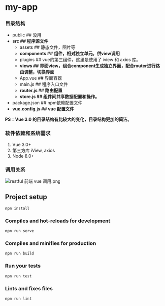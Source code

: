# my-app

### 目录结构

- public ## 没用
- **src  ## 程序源文件**
  - assets ## 静态文件，图片等
  - **components  ## 组件，相对独立单元，供view调用**
  - plugins  ## vue的第三组件，这里是使用了 iview 和 axios 库。
  - **views  ## 界面view，组合component生成独立界面，配合router进行路由调整，切换界面**
  - App.vue  ## 界面容器
  - main.js  ## 程序入口文件
  - **router.js  ## 路由配置**
  - **store.js   ## 组件间共享数据配置和操作。**
- package.json  ## npm依赖配置文件
- **vue.config.js  ## vue 配置文件**

**PS：Vue 3.0 的目录结构有比较大的变化，目录结构更加的简洁。**


### 软件依赖和系统需求
1. Vue 3.0+
2. 第三方库 iView, axios
3. Node 8.0+

### 调用关系
![restful 前端 vue 调用.png](https://i.loli.net/2019/01/19/5c431d588378f.png)


## Project setup

```
npm install
```

### Compiles and hot-reloads for development
```
npm run serve
```

### Compiles and minifies for production
```
npm run build
```

### Run your tests
```
npm run test
```

### Lints and fixes files
```
npm run lint
```
